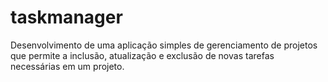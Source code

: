 # taskmanager
Desenvolvimento de uma aplicação simples de gerenciamento de projetos que permite a inclusão, atualização e exclusão de novas tarefas necessárias em um projeto.
